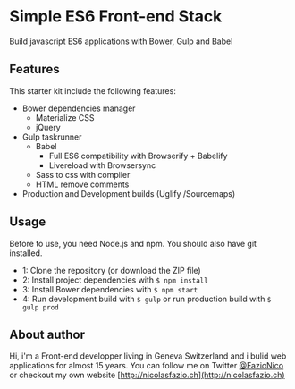 <!--
@Author: Nicolas Fazio <webmaster-fazio>
@Date:   20-08-2016
@Email:  contact@nicolasfazio.ch
@Last modified by:   webmaster-fazio
@Last modified time: 20-08-2016
-->

# Simple ES6 Front-end Stack
  Build javascript ES6 applications with Bower, Gulp and Babel

## Features
  This starter kit include the following features:
  * Bower dependencies manager
    * Materialize CSS
    * jQuery
  * Gulp taskrunner
    * Babel
      * Full ES6 compatibility with Browserify + Babelify
      * Livereload with Browsersync
    * Sass to css with compiler
    * HTML remove comments
  * Production and Development builds (Uglify /Sourcemaps)

## Usage
  Before to use, you need Node.js and npm. You should also have git installed.
  * 1: Clone the repository (or download the ZIP file)
  * 2: Install project dependencies with `$ npm install`
  * 3: Install Bower dependencies with `$ npm start`
  * 4: Run development build with `$ gulp` or run production build with `$ gulp prod`

## About author
  Hi, i'm a Front-end developper living in Geneva Switzerland and i bulid web applications for almost 15 years.
  You can follow me on Twitter [@FazioNico](https://twitter.com/FazioNico) or checkout my own website [http://nicolasfazio.ch](http://nicolasfazio.ch) 
